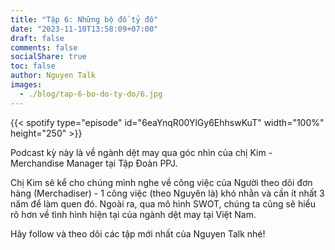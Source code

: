 ```yaml
---
title: "Tập 6: Những bộ đồ tỷ đô"
date: "2023-11-10T13:58:09+07:00"
draft: false
comments: false
socialShare: true
toc: false
author: Nguyen Talk
images:
  - ./blog/tap-6-bo-do-ty-do/6.jpg
---
```


{{< spotify type="episode" id="6eaYnqR00YlGy6EhhswKuT" width="100%" height="250" >}}

Podcast kỳ này là về ngành dệt may qua góc nhìn của chị Kim - Merchandise Manager tại Tập Đoàn PPJ.<br>
<!--more-->

Chị Kim sẽ kể cho chúng mình nghe về công việc của Người theo dõi đơn hàng (Merchadiser) - 1 công việc (theo Nguyên là) khó nhằn và cần ít nhất 3 năm để làm quen đó. Ngoài ra, qua mô hình SWOT, chúng ta cũng sẽ hiểu rõ hơn về tình hình hiện tại của ngành dệt may tại Việt Nam.<br>

Hãy follow và theo dõi các tập mới nhất của Nguyen Talk nhé!
